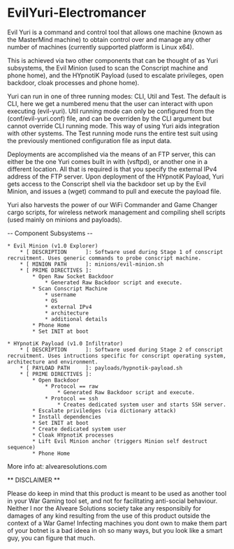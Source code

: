 # EvilYuri-Electromancer

Evil Yuri is a command and control tool that allows one machine (known as the MasterMind machine) to obtain control over and manage any other number of machines (currently supported platform is Linux x64).

This is achieved via two other components that can be thought of as Yuri subsystems, the Evil Minion (used to scan the Conscript machine and phone home), and the HYpnotiK Payload (used to escalate privileges, open backdoor, cloak processes and phone home).

Yuri can run in one of three running modes: CLI, Util and Test. The default is CLI, here we get a numbered menu that the user can interact with upon executing (evil-yuri). Util running mode can only be configured from the (conf/evil-yuri.conf) file, and can be overriden by the CLI argument but cannot override CLI running mode. This way of using Yuri aids integration with other systems. The Test running mode runs the entire test suit using the previously mentioned configuration file as input data.

Deployments are accomplished via the means of an FTP server, this can either be the one Yuri comes built in with (vsftpd), or another one in a different location. All that is required is that you specify the external IPv4 address of the FTP server. Upon deployment of the HYpnotiK Payload, Yuri gets access to the Conscript shell via the backdoor set up by the Evil Minion, and issues a (wget) command to pull and execute the payload file.

Yuri also harvests the power of our WiFi Commander and Game Changer cargo scripts, for wireless network management and compiling shell scripts (used mainly on minions and payloads).

-- Component Subsystems --

    * Evil Minion (v1.0 Explorer)
        * [ DESCRIPTION      ]: Software used during Stage 1 of conscript recruitment. Uses generic commands to probe conscript machine.
        * [ MINION PATH      ]: minions/evil-minion.sh
        * [ PRIME DIRECTIVES ]:
            * Open Raw Socket Backdoor
                * Generated Raw Backdoor script and execute.
            * Scan Conscript Machine
                * username
                * OS
                * external IPv4
                * architecture
                * additional details
            * Phone Home
            * Set INIT at boot
            
    * HYpnotiK Payload (v1.0 Infiltrator)
        * [ DESCRIPTION      ]: Software used during Stage 2 of conscript recruitment. Uses intructions specific for conscript operating system, architecture and environment.
        * [ PAYLOAD PATH     ]: payloads/hypnotik-payload.sh
        * [ PRIME DIRECTIVES ]:
            * Open Backdoor
                * Protocol == raw
                    * Generated Raw Backdoor script and execute.
                * Protocol == ssh
                    * Creates dedicated system user and starts SSH server.
            * Escalate priviledges (via dictionary attack)
            * Install dependencies
            * Set INIT at boot
            * Create dedicated system user
            * Cloak HYpnotiK processes
            * Lift Evil Minion anchor (triggers Minion self destruct sequence)
            * Phone Home
            
            
More info at: alvearesolutions.com

** DISCLAIMER **

Please do keep in mind that this product is meant to be used as another tool in your War Gaming tool set, and not for facilitating anti-social behaviour.
Neither I nor the Alveare Solutions society take any responsibily for damages of any kind resulting from the use of this product outside the context of a War Game!
Infecting machines you dont own to make them part of your botnet is a bad ideea in oh so many ways, but you look like a smart guy, you can figure that much.
